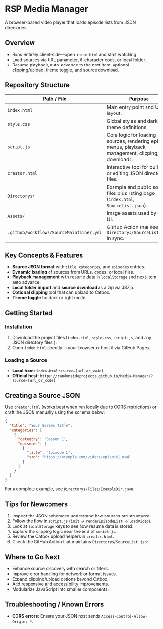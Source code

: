 # RSP Media Manager

A browser-based video player that loads episode lists from JSON directories.

## Overview

- Runs entirely client-side—open `index.html` and start watching.
- Load sources via URL parameter, 6-character code, or local folder.
- Resume playback, auto-advance to the next item, optional clipping/upload, theme toggle, and source download.

## Repository Structure

| Path / File | Purpose |
|-------------|---------|
| `index.html` | Main entry point and UI layout. |
| `style.css` | Global styles and dark/light theme definitions. |
| `script.js` | Core logic for loading sources, rendering episode menus, playback management, clipping, and downloads. |
| `creator.html` | Interactive tool for building or editing JSON directory files. |
| `Directorys/` | Example and public source files plus listing page (`index.html`, `SourceList.json`). |
| `Assets/` | Image assets used by the UI. |
| `.github/workflows/SourceMaintainer.yml` | GitHub Action that keeps `Directorys/SourceList.json` in sync. |

## Key Concepts & Features

- **Source JSON format** with `title`, `categories`, and `episodes` entries.
- **Dynamic loading** of sources from URLs, codes, or local files.
- **Playback management** with resume data in `localStorage` and next-item auto advance.
- **Local folder import** and **source download** as a zip via JSZip.
- **Optional clipping** tool that can upload to Catbox.
- **Theme toggle** for dark or light mode.

## Getting Started

### Installation

1. Download the project files (`index.html`, `style.css`, `script.js`, and any JSON directory files`).
2. Open `index.html` directly in your browser or host it via GitHub Pages.

### Loading a Source

- **Local host:** `index.html?source=[url_or_code]`
- **Official host:** `https://randomsideprojects.github.io/Media-Manager/?source=[url_or_code]`

## Creating a Source JSON

Use `creator.html` (works best when run locally due to CORS restrictions) or craft the JSON manually using the schema below:

```json
{
  "title": "Your Series Title",
  "categories": [
    {
      "category": "Season 1",
      "episodes": [
        {
          "title": "Episode 1",
          "src": "https://example.com/videos/episode1.mp4"
        }
      ]
    }
  ]
}
```

For a complete example, see `Directorys/Files/ExampleDir.json`.

## Tips for Newcomers

1. Inspect the JSON schema to understand how sources are structured.
2. Follow the flow in `script.js` (`init` → `renderEpisodeList` → `loadVideo`).
3. Look at `localStorage` keys to see how resume data is stored.
4. Explore the clipping logic near the end of `script.js`.
5. Review the Catbox upload helpers in `creator.html`.
6. Check the GitHub Action that maintains `Directorys/SourceList.json`.

## Where to Go Next

- Enhance source discovery with search or filters.
- Improve error handling for network or format issues.
- Expand clipping/upload options beyond Catbox.
- Add responsive and accessibility improvements.
- Modularize JavaScript into smaller components.

## Troubleshooting / Known Errors

- **CORS errors**: Ensure your JSON host sends `Access-Control-Allow-Origin: *`.

